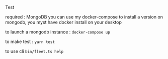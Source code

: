Test

required : MongoDB
you can use my docker-compose to install a version on mongodb, you myst have docker install on your desktop

to launch a mongodb instance : `docker-compose up`

to make test : `yarn test`

to use cli `bin/fleet.ts help`



